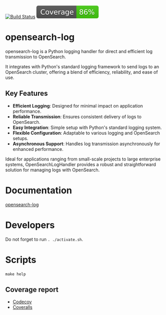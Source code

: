 [![Build Status](https://github.com/andgineer/opensearch-log/workflows/CI/badge.svg)](https://github.com/andgineer/opensearch-log/actions)
[![Coverage](https://raw.githubusercontent.com/andgineer/opensearch-log/python-coverage-comment-action-data/badge.svg)](https://htmlpreview.github.io/?https://github.com/andgineer/opensearch-log/blob/python-coverage-comment-action-data/htmlcov/index.html)
# opensearch-log

opensearch-log is a Python logging handler for direct and efficient log transmission to
OpenSearch.

It integrates with Python's standard logging framework to send logs to an OpenSearch
cluster, offering a blend of efficiency, reliability, and ease of use.

## Key Features

- **Efficient Logging**: Designed for minimal impact on application performance.
- **Reliable Transmission**: Ensures consistent delivery of logs to OpenSearch.
- **Easy Integration**: Simple setup with Python's standard logging system.
- **Flexible Configuration**: Adaptable to various logging and OpenSearch setups.
- **Asynchronous Support**: Handles log transmission asynchronously for enhanced performance.

Ideal for applications ranging from small-scale projects to large enterprise systems,
OpenSearchLogHandler provides a robust and straightforward solution for managing logs
with OpenSearch.

# Documentation

[opensearch-log](https://andgineer.github.io/opensearch-log/en/)

# Developers

Do not forget to run `. ./activate.sh`.

# Scripts
    make help

## Coverage report
* [Codecov](https://app.codecov.io/gh/andgineer/opensearch-log/tree/main/src%2Fopensearch_log)
* [Coveralls](https://coveralls.io/github/andgineer/opensearch-log)
